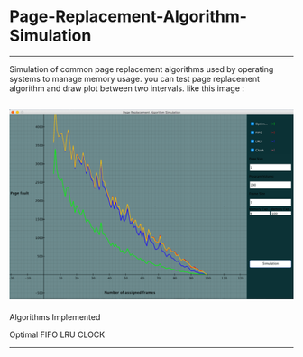 Page-Replacement-Algorithm-Simulation
==================================
-----------
Simulation of common page replacement algorithms used by operating systems to manage memory usage.
you can test page replacement algorithm and draw plot between two intervals.
like this image :

![enter image description here](https://github.com/armanaxh/Page-Replacement-Algorithm-Simulation/blob/master/ScreenShot/Page-Replacement-Algorithm-Simulation.png)
----------


Algorithms Implemented

Optimal
FIFO
LRU
CLOCK


---

